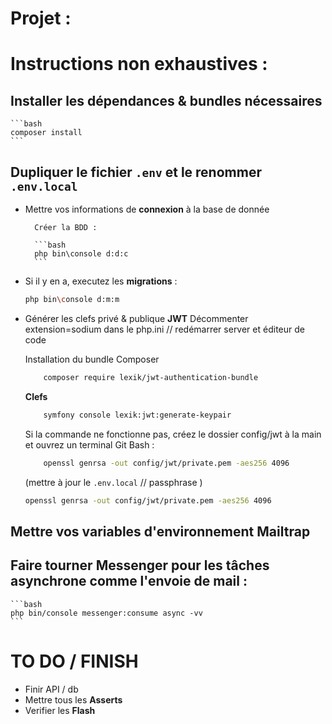 # Projet : 


# Instructions non exhaustives : 

## Installer les dépendances & bundles nécessaires

    ```bash
    composer install
    ```

## Dupliquer le fichier `.env` et le renommer `.env.local` 

* Mettre vos informations de **connexion** à la base de donnée

        Créer la BDD :

        ```bash
        php bin\console d:d:c
        ```

* Si il y en a, executez les **migrations** :

    ```bash
    php bin\console d:m:m
    ```

* Générer les clefs privé & publique **JWT**
    Décommenter extension=sodium dans le php.ini // redémarrer server et éditeur de code

    Installation du bundle Composer
    ```bash
        composer require lexik/jwt-authentication-bundle
    ```

    **Clefs**   
    ```bash
        symfony console lexik:jwt:generate-keypair
    ```
        
    Si la commande ne fonctionne pas, créez le dossier config/jwt à la main et ouvrez un terminal Git Bash :
    ```bash
        openssl genrsa -out config/jwt/private.pem -aes256 4096
    ```
    (mettre à jour le `.env.local` // passphrase )

    ```bash
    openssl genrsa -out config/jwt/private.pem -aes256 4096
    ```

## Mettre vos variables d'environnement **Mailtrap**

## Faire tourner Messenger pour les tâches asynchrone comme l'envoie de mail :

    ```bash
    php bin/console messenger:consume async -vv
    ```

<!-- * Les **icones** : https://fontawesome.com/v4/icons/ -->

# TO DO / FINISH

* Finir API / db
* Mettre tous les **Asserts**
* Verifier les **Flash**